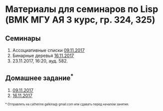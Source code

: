 # Материалы для семинаров по Lisp (ВМК МГУ АЯ 3 курс, гр. 324, 325)

## Семинары
1. Ассоциативные списки [09.11.2017](seminars/assoc.md)
2. Бинарные деревья [16.11.2017](seminars/bitree.md)
3. 23.11.2017, 16:20, ауд. 582.

## Домашнее задание<sup>\*</sup>

1. [09.11.2017](homework/hw1.md)
2. [16.11.2017](homework/hw2.md)

<sub><sup>\* Отправлять на catherine.galkina@ gmail.com или сдавать перед началом занятия.</sup></sub>

